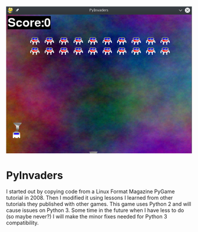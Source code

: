 ![PyInvaders](https://github.com/djotaku/PyInvaders/raw/master/screenshots/PyInvaders.png)

# PyInvaders

I started out by copying code from a Linux Format Magazine PyGame tutorial in 2008. Then I modified it using lessons I learned from other tutorials they published with other games. This game uses Python 2 and will cause issues on Python 3. Some time in the future when I have less to do (so maybe never?) I will make the minor fixes needed for Python 3 compatibility.
